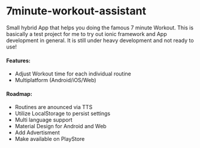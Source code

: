 7minute-workout-assistant
=========================

Small hybrid App that helps you doing the famous 7 minute Workout.
This is basically a test project for me to try out ionic framework and App development in general.
It is still under heavy development and not ready to use!

#### Features:
 * Adjust Workout time for each individual routine
 * Multiplatform (Android/iOS/Web)

#### Roadmap:
 * Routines are anounced via TTS
 * Utilize LocalStorage to persist settings
 * Multi language support
 * Material Design for Android and Web
 * Add Advertisment
 * Make available on PlayStore
